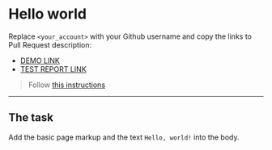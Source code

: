 # Hello world

Replace `<your_account>` with your Github username and copy the links to Pull Request description:

- [DEMO LINK](https://devWizHub.github.io/layout_hello-world/)
- [TEST REPORT LINK](https://devWizHub.github.io/layout_hello-world/report/html_report/)

> Follow [this instructions](https://mate-academy.github.io/layout_task-guideline/#how-to-solve-the-layout-tasks-on-github)

---

## The task

Add the basic page markup and the text `Hello, world!` into the body.
